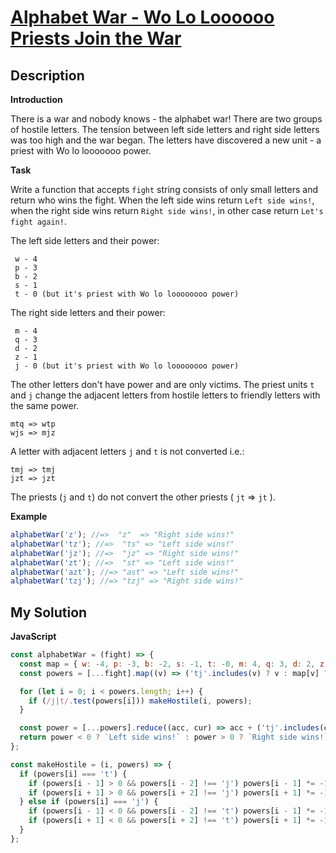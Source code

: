 # [Alphabet War - Wo Lo Loooooo Priests Join the War](https://www.codewars.com/kata/59473c0a952ac9b463000064)

## Description

**Introduction**

There is a war and nobody knows - the alphabet war!
There are two groups of hostile letters. The tension between left side letters and right side letters was too high and the war began. The letters have discovered a new unit - a priest with Wo lo looooooo power.

**Task**

Write a function that accepts `fight` string consists of only small letters and return who wins the fight. When the left side wins return `Left side wins!`, when the right side wins return `Right side wins!`, in other case return `Let's fight again!`.

The left side letters and their power:

```
 w - 4
 p - 3
 b - 2
 s - 1
 t - 0 (but it's priest with Wo lo loooooooo power)
```

The right side letters and their power:

```
 m - 4
 q - 3
 d - 2
 z - 1
 j - 0 (but it's priest with Wo lo loooooooo power)
```

The other letters don't have power and are only victims.
The priest units `t` and `j` change the adjacent letters from hostile letters to friendly letters with the same power.

```
mtq => wtp
wjs => mjz
```

A letter with adjacent letters `j` and `t` is not converted i.e.:

```
tmj => tmj
jzt => jzt
```

The priests (`j` and `t`) do not convert the other priests ( `jt` => `jt` ).

**Example**

```js
alphabetWar('z'); //=>  "z"  => "Right side wins!"
alphabetWar('tz'); //=>  "ts" => "Left side wins!"
alphabetWar('jz'); //=>  "jz" => "Right side wins!"
alphabetWar('zt'); //=>  "st" => "Left side wins!"
alphabetWar('azt'); //=> "ast" => "Left side wins!"
alphabetWar('tzj'); //=> "tzj" => "Right side wins!"
```

## My Solution

**JavaScript**

```js
const alphabetWar = (fight) => {
  const map = { w: -4, p: -3, b: -2, s: -1, t: -0, m: 4, q: 3, d: 2, z: 1, j: 0 };
  const powers = [...fight].map((v) => ('tj'.includes(v) ? v : map[v] ?? 0));

  for (let i = 0; i < powers.length; i++) {
    if (/j|t/.test(powers[i])) makeHostile(i, powers);
  }

  const power = [...powers].reduce((acc, cur) => acc + ('tj'.includes(cur) ? 0 : cur), 0);
  return power < 0 ? `Left side wins!` : power > 0 ? `Right side wins!` : `Let's fight again!`;
};

const makeHostile = (i, powers) => {
  if (powers[i] === 't') {
    if (powers[i - 1] > 0 && powers[i - 2] !== 'j') powers[i - 1] *= -1;
    if (powers[i + 1] > 0 && powers[i + 2] !== 'j') powers[i + 1] *= -1;
  } else if (powers[i] === 'j') {
    if (powers[i - 1] < 0 && powers[i - 2] !== 't') powers[i - 1] *= -1;
    if (powers[i + 1] < 0 && powers[i + 2] !== 't') powers[i + 1] *= -1;
  }
};
```
